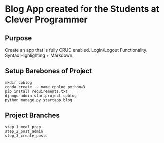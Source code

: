 # Blog App created for the Students at Clever Programmer

## Purpose
Create an app that is fully CRUD enabled.
Login/Logout Functionality.
Syntax Highlighting + Markdown.

## Setup Barebones of Project

```
mkdir cpblog
conda create -- name cpblog python=3
pip install requirements.txt
django-admin startproject cpblog
python manage.py startapp blog

```

## Project Branches

```
step_1_meal_prep
step_2_post_admin
step_3_create_posts
```
